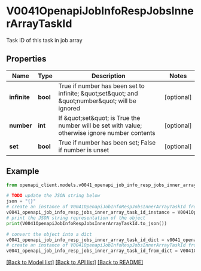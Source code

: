 # V0041OpenapiJobInfoRespJobsInnerArrayTaskId

Task ID of this task in job array

## Properties

Name | Type | Description | Notes
------------ | ------------- | ------------- | -------------
**infinite** | **bool** | True if number has been set to infinite; \&quot;set\&quot; and \&quot;number\&quot; will be ignored | [optional] 
**number** | **int** | If \&quot;set\&quot; is True the number will be set with value; otherwise ignore number contents | [optional] 
**set** | **bool** | True if number has been set; False if number is unset | [optional] 

## Example

```python
from openapi_client.models.v0041_openapi_job_info_resp_jobs_inner_array_task_id import V0041OpenapiJobInfoRespJobsInnerArrayTaskId

# TODO update the JSON string below
json = "{}"
# create an instance of V0041OpenapiJobInfoRespJobsInnerArrayTaskId from a JSON string
v0041_openapi_job_info_resp_jobs_inner_array_task_id_instance = V0041OpenapiJobInfoRespJobsInnerArrayTaskId.from_json(json)
# print the JSON string representation of the object
print(V0041OpenapiJobInfoRespJobsInnerArrayTaskId.to_json())

# convert the object into a dict
v0041_openapi_job_info_resp_jobs_inner_array_task_id_dict = v0041_openapi_job_info_resp_jobs_inner_array_task_id_instance.to_dict()
# create an instance of V0041OpenapiJobInfoRespJobsInnerArrayTaskId from a dict
v0041_openapi_job_info_resp_jobs_inner_array_task_id_from_dict = V0041OpenapiJobInfoRespJobsInnerArrayTaskId.from_dict(v0041_openapi_job_info_resp_jobs_inner_array_task_id_dict)
```
[[Back to Model list]](../README.md#documentation-for-models) [[Back to API list]](../README.md#documentation-for-api-endpoints) [[Back to README]](../README.md)


